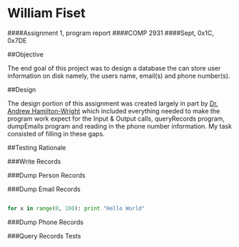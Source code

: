 <!--

1. explain to the reader what the objective of the project is
2. explain what alternative design choices were considered in the construction of the project,
what choices were finally made, and why. This choices range from simple organization of
code into functions, as well as choices of algorithms and data organization.
3. explain how the code has been verified to work. This will include both the tests that were run (in enough detail that the reader could run these again if desired), as well as whether and why you feel that these tests are sufficient to demonstrate correct operation of your
code.
Note that if your submission is incomplete, you can still test it; testing should thereby demonstrate what parts are missing.
At minimum, your report should include each of the following sections:
1. Objectives: Describe the objectives of your tool set
2. Design: In this section, you will explain the design decisions you made in your code,
including those decisions on the ID field, how you will manage deletion, and your addition
data field, as indicated above.
3. Testing Rationale: Provide a set of test cases you have run, and for each, whether your
code passes the test.

-->

# William Fiset
####Assignment 1, program report
####COMP 2931
####Sept, 0x1C, 0x7DE

##Objective

The end goal of this project was to design a database the can store user information on disk namely, 
the users name, email(s) and phone number(s). 

##Design

The design portion of this assignment was created largely in part by [Dr. Andrew Hamilton-Wright](http://mathcs.mta.ca/faculty/ahamiltonwright.html) which included everything needed to make the program work expect for the Input & Output calls, queryRecords program, dumpEmails program and reading in the phone number information. My task consisted of filling in these gaps. 


##Testing Rationale

###Write Records

###Dump Person Records

###Dump Email Records

``` python

for x in range(0, 100): print "Hello World"


```

###Dump Phone Records

###Query Records Tests



